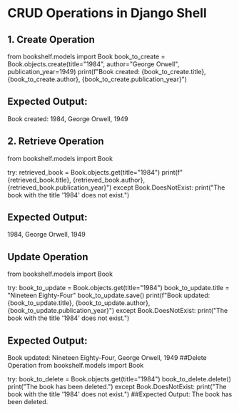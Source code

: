 # CRUD Operations in Django Shell

## 1. Create Operation
from bookshelf.models import Book
book_to_create = Book.objects.create(title="1984", author="George Orwell", publication_year=1949)
print(f"Book created: {book_to_create.title}, {book_to_create.author}, {book_to_create.publication_year}")

## Expected Output:
Book created: 1984, George Orwell, 1949
## 2. Retrieve Operation
from bookshelf.models import Book

try:
    retrieved_book = Book.objects.get(title="1984")
    print(f"{retrieved_book.title}, {retrieved_book.author}, {retrieved_book.publication_year}")
except Book.DoesNotExist:
    print("The book with the title '1984' does not exist.")

## Expected Output:
1984, George Orwell, 1949
## Update Operation
from bookshelf.models import Book

try:
    book_to_update = Book.objects.get(title="1984")
    book_to_update.title = "Nineteen Eighty-Four"
    book_to_update.save()
    print(f"Book updated: {book_to_update.title}, {book_to_update.author}, {book_to_update.publication_year}")
except Book.DoesNotExist:
    print("The book with the title '1984' does not exist.")
## Expected Output:
Book updated: Nineteen Eighty-Four, George Orwell, 1949
##Delete Operation
from bookshelf.models import Book

try:
    book_to_delete = Book.objects.get(title="1984")
    book_to_delete.delete()
    print("The book has been deleted.")
except Book.DoesNotExist:
    print("The book with the title '1984' does not exist.")
##Expected Output:
The book has been deleted.

